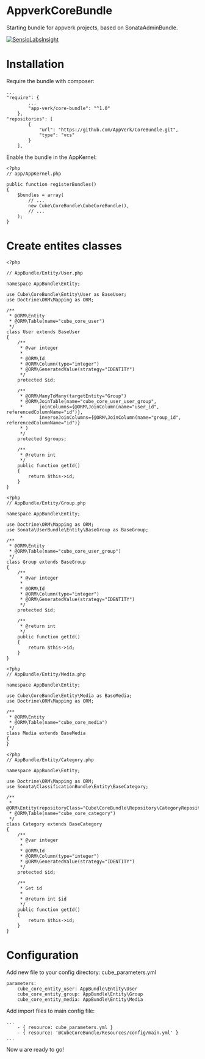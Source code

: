 # AppverkCoreBundle
Starting bundle for appverk projects, based on SonataAdminBundle.

[![SensioLabsInsight](https://insight.sensiolabs.com/projects/27c97640-1144-43fc-9bce-314e0e4980b6/big.png)](https://insight.sensiolabs.com/projects/27c97640-1144-43fc-9bce-314e0e4980b6)
# Installation

Require the bundle with composer:

```
...
"require": {
        ...
        "app-verk/core-bundle": "^1.0"
    },
"repositories": [
        {
            "url": "https://github.com/AppVerk/CoreBundle.git",
            "type": "vcs"
        }
    ],
```

Enable the bundle in the AppKernel:
```
<?php
// app/AppKernel.php

public function registerBundles()
{
    $bundles = array(
        // ...
        new Cube\CoreBundle\CubeCoreBundle(),
        // ...
    );
}
```

# Create entites classes

```
<?php

// AppBundle/Entity/User.php

namespace AppBundle\Entity;

use Cube\CoreBundle\Entity\User as BaseUser;
use Doctrine\ORM\Mapping as ORM;

/**
 * @ORM\Entity
 * @ORM\Table(name="cube_core_user")
 */
class User extends BaseUser
{
    /**
     * @var integer
     *
     * @ORM\Id
     * @ORM\Column(type="integer")
     * @ORM\GeneratedValue(strategy="IDENTITY")
     */
    protected $id;

    /**
     * @ORM\ManyToMany(targetEntity="Group")
     * @ORM\JoinTable(name="cube_core_user_user_group",
     *      joinColumns={@ORM\JoinColumn(name="user_id", referencedColumnName="id")},
     *      inverseJoinColumns={@ORM\JoinColumn(name="group_id", referencedColumnName="id")}
     * )
     */
    protected $groups;

    /**
     * @return int
     */
    public function getId()
    {
        return $this->id;
    }
}
```

```
<?php
// AppBundle/Entity/Group.php

namespace AppBundle\Entity;

use Doctrine\ORM\Mapping as ORM;
use Sonata\UserBundle\Entity\BaseGroup as BaseGroup;

/**
 * @ORM\Entity
 * @ORM\Table(name="cube_core_user_group")
 */
class Group extends BaseGroup
{
    /**
     * @var integer
     *
     * @ORM\Id
     * @ORM\Column(type="integer")
     * @ORM\GeneratedValue(strategy="IDENTITY")
     */
    protected $id;

    /**
     * @return int
     */
    public function getId()
    {
        return $this->id;
    }
}
```

```
<?php
// AppBundle/Entity/Media.php

namespace AppBundle\Entity;

use Cube\CoreBundle\Entity\Media as BaseMedia;
use Doctrine\ORM\Mapping as ORM;

/**
 * @ORM\Entity
 * @ORM\Table(name="cube_core_media")
 */
class Media extends BaseMedia
{
}
```

```
<?php
// AppBundle/Entity/Category.php

namespace AppBundle\Entity;

use Doctrine\ORM\Mapping as ORM;
use Sonata\ClassificationBundle\Entity\BaseCategory;

/**
 * @ORM\Entity(repositoryClass="Cube\CoreBundle\Repository\CategoryRepository")
 * @ORM\Table(name="cube_core_category")
 */
class Category extends BaseCategory
{
    /**
     * @var integer
     *
     * @ORM\Id
     * @ORM\Column(type="integer")
     * @ORM\GeneratedValue(strategy="IDENTITY")
     */
    protected $id;

    /**
     * Get id
     *
     * @return int $id
     */
    public function getId()
    {
        return $this->id;
    }
}

```

# Configuration

Add new file to your config directory: cube_parameters.yml

```
parameters:
    cube_core_entity_user: AppBundle\Entity\User
    cube_core_entity_group: AppBundle\Entity\Group
    cube_core_entity_media: AppBundle\Entity\Media
```

Add import files to main config file:
```
...
    - { resource: cube_parameters.yml }
    - { resource: '@CubeCoreBundle/Resources/config/main.yml' }
...
```

Now u are ready to go!
